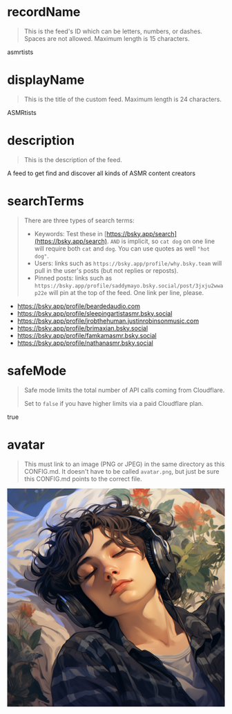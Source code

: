 
# recordName

> This is the feed's ID which can be letters, numbers, or dashes. Spaces are not allowed. Maximum length is 15 characters.

asmrtists

# displayName

> This is the title of the custom feed. Maximum length is 24 characters.

ASMRtists

# description

> This is the description of the feed.

A feed to get find and discover all kinds of ASMR content creators

# searchTerms

> There are three types of search terms:
>
> - Keywords: Test these in [https://bsky.app/search](https://bsky.app/search). `AND` is implicit, so `cat dog` on one line will require both `cat` and `dog`. You can use quotes as well `"hot dog"`.
> - Users: links such as `https://bsky.app/profile/why.bsky.team` will pull in the user's posts (but not replies or reposts).
> - Pinned posts: links such as `https://bsky.app/profile/saddymayo.bsky.social/post/3jxju2wwap22e` will pin at the top of the feed. One link per line, please.

- https://bsky.app/profile/beardedaudio.com
- https://bsky.app/profile/sleepingartistasmr.bsky.social
- https://bsky.app/profile/jrobthehuman.justinrobinsonmusic.com
- https://bsky.app/profile/brimaxian.bsky.social
- https://bsky.app/profile/famkamasmr.bsky.social
- https://bsky.app/profile/nathanasmr.bsky.social


# safeMode

> Safe mode limits the total number of API calls coming from Cloudflare.
>
> Set to `false` if you have higher limits via a paid Cloudflare plan.

true

# avatar

> This must link to an image (PNG or JPEG) in the same directory as this CONFIG.md. It doesn't have to be called `avatar.png`, but just be sure this CONFIG.md points to the correct file.

![](avatar.png)
